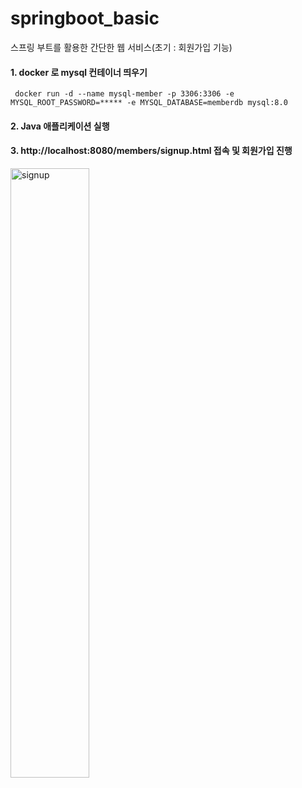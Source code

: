 # springboot_basic
스프링 부트를 활용한 간단한 웹 서비스(초기 : 회원가입 기능)

#### 1. docker 로 mysql 컨테이너 띄우기 
``` docker run -d --name mysql-member -p 3306:3306 -e MYSQL_ROOT_PASSWORD=***** -e MYSQL_DATABASE=memberdb mysql:8.0```

#### 2. Java 애플리케이션 실행

#### 3. http://localhost:8080/members/signup.html 접속 및 회원가입 진행
<img src="images/signup.jpg" alt="signup" style="width:50%; height:auto;">
